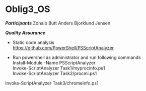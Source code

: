 # Oblig3_OS

***Participants***
Zohaib Butt 
Anders Bjorklund Jensen

***Quality Assurance***
- Static code analysis\
https://github.com/PowerShell/PSScriptAnalyzer

- Run powershell as administrator and run following commands\
Install-Module -Name PSScriptAnalyzer\
Invoke-ScriptAnalyzer Task1/myprocinfo.ps1\
Invoke-ScriptAnalyzer Task2/procmi.ps1

Invoke-ScriptAnalyzer Task3/chromeinfo.ps1

